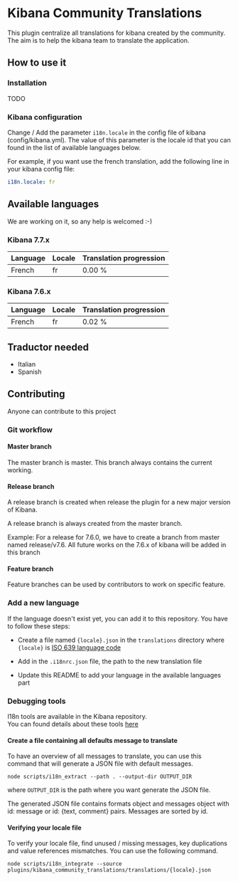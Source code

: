 # Kibana Community Translations

This plugin centralize all translations for kibana created by the community. The aim is to help the kibana team to translate the application.

## How to use it

### Installation

  TODO

### Kibana configuration

Change / Add the parameter ``i18n.locale`` in the config file of kibana (config/kibana.yml). The value of this parameter is the locale id that you can found in the list of available languages below.

For example, if you want use the french translation, add the following line in your kibana config file:

``` yaml
i18n.locale: fr
```

## Available languages

We are working on it, so any help is welcomed :-)

### Kibana 7.7.x

Language | Locale | Translation progression
-------- | ------ | -----------------------
French | fr | 0.00 %

### Kibana 7.6.x

Language | Locale | Translation progression
-------- | ------ | -----------------------
French | fr | 0.02 %

## Traductor needed

- Italian
- Spanish

## Contributing

Anyone can contribute to this project

### Git workflow

#### Master branch

The master branch is master. This branch always contains the current working.

#### Release branch

A release branch is created when release the plugin for a new major version of Kibana.

A release branch is always created from the master branch.

Example: For a release for 7.6.0, we have to create a branch from master named release/v7.6.
All future works on the 7.6.x of kibana will be added in this branch

#### Feature branch

Feature branches can be used by contributors to work on specific feature.

### Add a new language

If the language doesn't exist yet, you can add it to this repository.
You have to follow these steps:

- Create a file named ``{locale}.json`` in the ``translations`` directory
  where ``{locale}`` is [ISO 639 language code](https://en.wikipedia.org/wiki/List_of_ISO_639-1_codes)

- Add in the ``.i18nrc.json`` file, the path to the new translation file

- Update this README to add your language in the available languages part

### Debugging tools

I18n tools are available in the Kibana repository.  
You can found details about these tools [here](https://github.com/elastic/kibana/blob/master/src/dev/i18n/README.md)

#### Create a file containing all defaults message to translate

To have an overview of all messages to translate, you can use this command that will generate a JSON file with default messages.

``` shell
node scripts/i18n_extract --path . --output-dir OUTPUT_DIR
```

where ``OUTPUT_DIR`` is the path where you want generate the JSON file.

The generated JSON file contains formats object and messages object with id: message or id: {text, comment} pairs. Messages are sorted by id.

#### Verifying your locale file

To verify your locale file, find unused / missing messages, key duplications and value references mismatches. You can use the following command.

``` shell
node scripts/i18n_integrate --source plugins/kibana_community_translations/translations/{locale}.json
```
